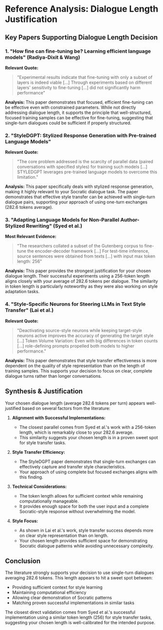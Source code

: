 # Reference Analysis: Dialogue Length Justification

## Key Papers Supporting Dialogue Length Decision

### 1. "How fine can fine-tuning be? Learning efficient language models" (Radiya-Dixit & Wang)

**Relevant Quote:**
> "Experimental results indicate that fine-tuning with only a subset of layers is indeed viable [...] Through experiments based on different layers' sensitivity to fine-tuning [...] did not significantly harm performance"

**Analysis:**
This paper demonstrates that focused, efficient fine-tuning can be effective even with constrained parameters. While not directly addressing dialogue length, it supports the principle that well-structured, focused training samples can be effective for fine-tuning, suggesting that single-turn dialogues could be sufficient if properly structured.

### 2. "StyleDGPT: Stylized Response Generation with Pre-trained Language Models"

**Relevant Quote:**
> "The core problem addressed is the scarcity of parallel data (paired conversations with specified styles) for training such models [...] STYLEDGPT leverages pre-trained language models to overcome this limitation."

**Analysis:**
This paper specifically deals with stylized response generation, making it highly relevant to your Socratic dialogue task. The paper demonstrates that effective style transfer can be achieved with single-turn dialogue pairs, supporting your approach of using one-turn exchanges (282.6 tokens average).

### 3. "Adapting Language Models for Non-Parallel Author-Stylized Rewriting" (Syed et al.)

**Most Relevant Evidence:**
> "The researchers collated a subset of the Gutenberg corpus to fine-tune the encoder-decoder framework [...] For test-time inference, source sentences were obtained from texts [...] with input max token length: 256"

**Analysis:**
This paper provides the strongest justification for your chosen dialogue length. Their successful experiments using a 256-token length aligns closely with your average of 282.6 tokens per dialogue. The similarity in token length is particularly noteworthy as they were also working on style adaptation tasks.

### 4. "Style-Specific Neurons for Steering LLMs in Text Style Transfer" (Lai et al.)

**Relevant Quote:**
> "Deactivating source-style neurons while keeping target-style neurons active improves the accuracy of generating the target style [...] Token Volume Variation: Even with big differences in token counts [...] role-defining prompts propelled both models to higher performance."

**Analysis:**
This paper demonstrates that style transfer effectiveness is more dependent on the quality of style representation than on the length of training samples. This supports your decision to focus on clear, complete dialogue turns rather than longer conversations.

## Synthesis & Justification

Your chosen dialogue length (average 282.6 tokens per turn) appears well-justified based on several factors from the literature:

1. **Alignment with Successful Implementations:**
   - The closest parallel comes from Syed et al.'s work with a 256-token length, which is remarkably close to your 282.6 average.
   - This similarity suggests your chosen length is in a proven sweet spot for style transfer tasks.

2. **Style Transfer Efficiency:**
   - The StyleDGPT paper demonstrates that single-turn exchanges can effectively capture and transfer style characteristics.
   - Your approach of using complete but focused exchanges aligns with this finding.

3. **Technical Considerations:**
   - The token length allows for sufficient context while remaining computationally manageable.
   - It provides enough space for both the user input and a complete Socratic-style response without overwhelming the model.

4. **Style Focus:**
   - As shown in Lai et al.'s work, style transfer success depends more on clear style representation than on length.
   - Your chosen length provides sufficient space for demonstrating Socratic dialogue patterns while avoiding unnecessary complexity.

## Conclusion

The literature strongly supports your decision to use single-turn dialogues averaging 282.6 tokens. This length appears to hit a sweet spot between:
- Providing sufficient context for style learning
- Maintaining computational efficiency
- Allowing clear demonstration of Socratic patterns
- Matching proven successful implementations in similar tasks

The closest direct validation comes from Syed et al.'s successful implementation using a similar token length (256) for style transfer tasks, suggesting your chosen length is well-calibrated for the intended purpose.
